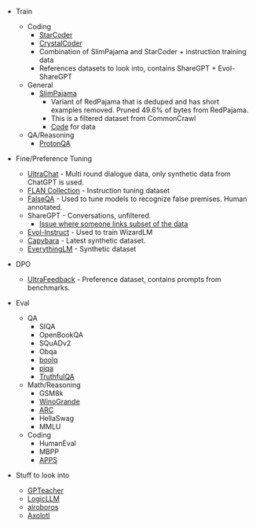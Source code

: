 - Train
  - Coding
    - [StarCoder](https://huggingface.co/datasets/bigcode/starcoderdata)
    - [CrystalCoder](https://huggingface.co/datasets/LLM360/CrystalCoderDatasets) 
	- Combination of SlimPajama and StarCoder + instruction training data
	- References datasets to look into, contains ShareGPT + Evol-ShareGPT
  - General
    - [SlimPajama](https://huggingface.co/datasets/cerebras/SlimPajama-627B)
      - Variant of RedPajama that is deduped and has short examples removed. Pruned 49.6% of bytes from RedPajama.
      - This is a filtered dataset from CommonCrawl
      - [Code](https://github.com/togethercomputer/RedPajama-Data) for data
  - QA/Reasoning
    - [ProtonQA](https://github.com/asaparov/prontoqa)
- Fine/Preference Tuning
  - [UltraChat](https://huggingface.co/datasets/stingning/ultrachat) - Multi round dialogue data, only synthetic data from ChatGPT is used.
  - [FLAN Collection](https://huggingface.co/datasets/Open-Orca/FLAN) - Instruction tuning dataset
  - [FalseQA](https://github.com/thunlp/falseqa) - Used to tune models to recognize false premises. Human annotated.
  - ShareGPT - Conversations, unfiltered.
    - [Issue where someone links subset of the data](https://github.com/lm-sys/FastChat/issues/90)
  - [Evol-Instruct](https://huggingface.co/datasets/WizardLM/WizardLM_evol_instruct_70k) - Used to train WizardLM
  - [Capybara](https://huggingface.co/datasets/LDJnr/Capybara) - Latest synthetic dataset.
  - [EverythingLM](https://huggingface.co/datasets/totally-not-an-llm/EverythingLM-data-V2) - Synthetic dataset
- DPO
  - [UltraFeedback](https://huggingface.co/datasets/openbmb/UltraFeedback) - Preference dataset, contains prompts from benchmarks.

- Eval
  - QA
    - SIQA
    - OpenBookQA
    - SQuADv2
    - Obqa
    - [boolq](https://huggingface.co/datasets/boolq)
    - [piqa](https://huggingface.co/datasets/piqa)
    - [TruthfulQA](https://paperswithcode.com/dataset/truthfulqa)
  - Math/Reasoning
    - GSM8k
    - [WinoGrande](https://huggingface.co/datasets/winogrande)
    - [ARC](https://paperswithcode.com/dataset/arc)
    - HellaSwag
    - MMLU
  - Coding
    - HumanEval
    - MBPP
    - [APPS](https://huggingface.co/datasets/codeparrot/apps)
- Stuff to look into
  - [GPTeacher](https://github.com/teknium1/GPTeacher)
  - [LogicLLM](https://github.com/teacherpeterpan/Logic-LLM?tab=readme-ov-file)
  - [airoboros](https://github.com/jondurbin/airoboros)
  - [Axolotl](https://github.com/OpenAccess-AI-Collective/axolotl)
